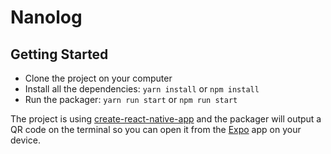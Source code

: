 # Nanolog

## Getting Started

* Clone the project on your computer
* Install all the dependencies: `yarn install` or `npm install`
* Run the packager: `yarn run start` or `npm run start`

The project is using [create-react-native-app](https://github.com/react-community/create-react-native-app) and the packager will output a QR code on the terminal so you can open it from the [Expo](https://expo.io/) app on your device.
